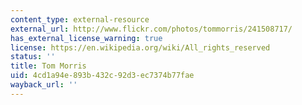 ```yaml
---
content_type: external-resource
external_url: http://www.flickr.com/photos/tommorris/241508717/
has_external_license_warning: true
license: https://en.wikipedia.org/wiki/All_rights_reserved
status: ''
title: Tom Morris
uid: 4cd1a94e-893b-432c-92d3-ec7374b77fae
wayback_url: ''
---
```

